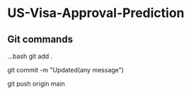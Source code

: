 # US-Visa-Approval-Prediction

## Git commands

...bash
git add .

git commit -m "Updated(any message")

git push origin main
